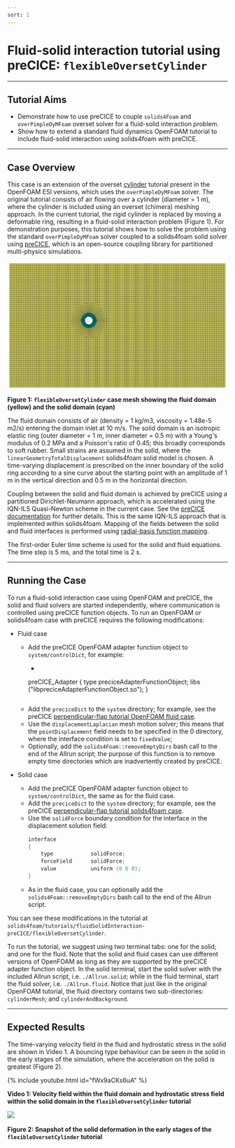 ```yaml
---
sort: 1
---
```


# Fluid-solid interaction tutorial using preCICE: `flexibleOversetCylinder`

---

## Tutorial Aims

- Demonstrate how to use preCICE to couple `solids4Foam` and `overPimpleDyMFoam` overset solver for a fluid-solid interaction problem.
- Show how to extend a standard fluid dynamics OpenFOAM tutorial to include fluid-solid interaction using solids4foam with preCICE.

---

## Case Overview

This case is an extension of the overset [cylinder](https://develop.openfoam.com/Development/openfoam/-/tree/master/tutorials/incompressible/overPimpleDyMFoam/cylinder) tutorial present in the OpenFOAM ESI versions, which uses the `overPimpleDyMFoam` solver. The original tutorial consists of air flowing over a cylinder (diameter = 1 m), where the cylinder is included using an overset (chimera) meshing approach. In the current tutorial, the rigid cylinder is replaced by moving a deformable ring, resulting in a fluid-solid interaction problem (Figure 1). For demonstration purposes, this tutorial shows how to solve the problem using the standard `overPimpleDyMFoam` solver coupled to a solids4foam solid solver using [preCICE](https://precice.org), which is an open-source coupling library for partitioned multi-physics simulations.

![](images/flexibleOversetCylinderMesh.png)

**Figure 1: `flexibleOversetCylinder` case mesh showing the fluid domain (yellow) and the solid domain (cyan)**

The fluid domain consists of air (density = 1 kg/m3, viscosity = 1.48e-5 m2/s) entering the domain inlet at 10 m/s. The solid domain is an isotropic elastic ring (outer diameter = 1 m, inner diameter = 0.5 m) with a Young's modulus of 0.2 MPa and a Poisson's ratio of 0.45; this broadly corresponds to soft rubber. Small strains are assumed in the solid, where the `linearGeometryTotalDisplacement` solids4foam solid model is chosen. A time-varying displacement is prescribed on the inner boundary of the solid ring according to a sine curve about the starting point with an amplitude of 1 m in the vertical direction and 0.5 m in the horizontal direction.

Coupling between the solid and fluid domain is achieved by preCICE using a partitioned Dirichlet-Neumann approach, which is accelerated using the IQN-ILS Quasi-Newton scheme in the current case. See the [preCICE documentation](https://precice.org/configuration-acceleration.html) for further details. This is the same IQN-ILS approach that is implemented within solids4foam. Mapping of the fields between the solid and fluid interfaces is performed using [radial-basis function mapping](https://precice.org/configuration-mapping.html#radial-basis-function-mapping).

The first-order Euler time scheme is used for the solid and fluid equations. The time step is 5 ms, and the total time is 2 s.


---

## Running the Case

To run a fluid-solid interaction case using OpenFOAM and preCICE, the solid and fluid solvers are started independently, where communication is controlled using preCICE function objects. To run an OpenFOAM or solids4foam case with preCICE requires the following modifications:

- Fluid case
  - Add the preCICE OpenFOAM adapter function object to `system/controlDict`, for example:
    - ```c++
    preCICE_Adapter
    {
        type preciceAdapterFunctionObject;
        libs ("libpreciceAdapterFunctionObject.so");
    }
    ```
  - Add the `preciceDict` to the `system` directory; for example, see the preCICE [perpendicular-flap tutorial OpenFOAM fluid case](https://github.com/precice/tutorials/blob/master/perpendicular-flap/fluid-openfoam/system/preciceDict).
  - Use the `displacementLaplacian` mesh motion solver; this means that the `pointDisplacement` field needs to be specified in the 0 directory, where the interface condition is set to `fixedValue`;
  - Optionally, add the `solids4Foam::removeEmptyDirs` bash call to the end of the Allrun script; the purpose of this function is to remove empty time directories which are inadvertently created by preCICE.
  
- Solid case
  - Add the preCICE OpenFOAM adapter function object to `system/controlDict`, the same as for the fluid case.
  - Add the `preciceDict` to the `system` directory; for example, see the preCICE [perpendicular-flap tutorial solids4foam case](https://github.com/precice/tutorials/blob/master/perpendicular-flap/solid-solids4foam/system/preciceDict).
  - Use the `solidForce` boundary condition for the interface in the displacement solution field:
    ```c++
    interface
    {
        type            solidForce;
        forceField      solidForce;
        value           uniform (0 0 0);
    }
    ```
  - As in the fluid case, you can optionally add the `solids4Foam::removeEmptyDirs` bash call to the end of the Allrun script.

You can see these modifications in the tutorial at `solids4foam/tutorials/fluidSolidInteraction-preCICE/flexibleOversetCylinder`.

To run the tutorial, we suggest using two terminal tabs: one for the solid; and one for the fluid. Note that the solid and fluid cases can use different versions of OpenFOAM as long as they are supported by the preCICE adapter function object. In the solid terminal, start the solid solver with the included Allrun script, i.e. `./Allrun.solid`; while in the fluid terminal, start the fluid solver, i.e. `./Allrun.fluid`. Notice that just like in the original OpenFOAM tutorial, the fluid directory contains two sub-directories: `cylinderMesh`; and `cylinderAndBackground`.

---

## Expected Results

The time-varying velocity field in the fluid and hydrostatic stress in the solid are shown in Video 1. A bouncing type behaviour can be seen in the solid in the early stages of the simulation, where the acceleration on the solid is greatest (Figure 2).

{% include youtube.html id="fWx9aCKs6uA" %}

**Video 1: Velocity field within the fluid domain and hydrostatic stress field within the solid domain in the `flexibleOversetCylinder` tutorial**

![](./images/flexibleOversetCylinderDeformedRing.png)

**Figure 2: Snapshot of the solid deformation in the early stages of the `flexibleOversetCylinder` tutorial**
